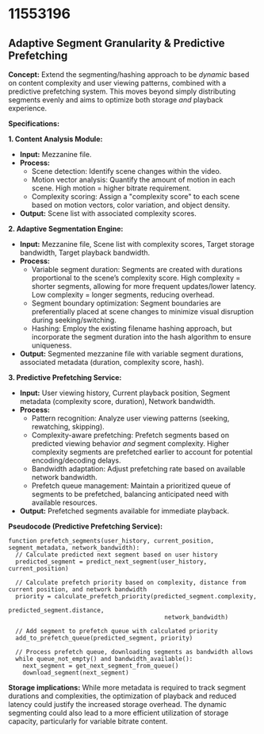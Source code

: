 # 11553196

## Adaptive Segment Granularity & Predictive Prefetching

**Concept:** Extend the segmenting/hashing approach to be *dynamic* based on content complexity and user viewing patterns, combined with a predictive prefetching system. This moves beyond simply distributing segments evenly and aims to optimize both storage *and* playback experience.

**Specifications:**

**1. Content Analysis Module:**

*   **Input:** Mezzanine file.
*   **Process:**
    *   Scene detection: Identify scene changes within the video.
    *   Motion vector analysis: Quantify the amount of motion in each scene.  High motion = higher bitrate requirement.
    *   Complexity scoring: Assign a "complexity score" to each scene based on motion vectors, color variation, and object density.
*   **Output:** Scene list with associated complexity scores.

**2. Adaptive Segmentation Engine:**

*   **Input:** Mezzanine file, Scene list with complexity scores, Target storage bandwidth, Target playback bandwidth.
*   **Process:**
    *   Variable segment duration:  Segments are created with durations proportional to the scene’s complexity score.  High complexity = shorter segments, allowing for more frequent updates/lower latency. Low complexity = longer segments, reducing overhead.
    *   Segment boundary optimization: Segment boundaries are preferentially placed at scene changes to minimize visual disruption during seeking/switching.
    *   Hashing: Employ the existing filename hashing approach, but incorporate the segment duration into the hash algorithm to ensure uniqueness.
*   **Output:** Segmented mezzanine file with variable segment durations, associated metadata (duration, complexity score, hash).

**3. Predictive Prefetching Service:**

*   **Input:** User viewing history, Current playback position, Segment metadata (complexity score, duration), Network bandwidth.
*   **Process:**
    *   Pattern recognition: Analyze user viewing patterns (seeking, rewatching, skipping).
    *   Complexity-aware prefetching: Prefetch segments based on predicted viewing behavior *and* segment complexity.  Higher complexity segments are prefetched earlier to account for potential encoding/decoding delays.
    *   Bandwidth adaptation: Adjust prefetching rate based on available network bandwidth.
    *   Prefetch queue management: Maintain a prioritized queue of segments to be prefetched, balancing anticipated need with available resources.
*   **Output:** Prefetched segments available for immediate playback.

**Pseudocode (Predictive Prefetching Service):**

```
function prefetch_segments(user_history, current_position, segment_metadata, network_bandwidth):
  // Calculate predicted next segment based on user history
  predicted_segment = predict_next_segment(user_history, current_position)

  // Calculate prefetch priority based on complexity, distance from current position, and network bandwidth
  priority = calculate_prefetch_priority(predicted_segment.complexity,
                                            predicted_segment.distance,
                                            network_bandwidth)

  // Add segment to prefetch queue with calculated priority
  add_to_prefetch_queue(predicted_segment, priority)

  // Process prefetch queue, downloading segments as bandwidth allows
  while queue_not_empty() and bandwidth_available():
    next_segment = get_next_segment_from_queue()
    download_segment(next_segment)
```

**Storage implications:** While more metadata is required to track segment durations and complexities, the optimization of playback and reduced latency could justify the increased storage overhead. The dynamic segmenting could also lead to a more efficient utilization of storage capacity, particularly for variable bitrate content.
